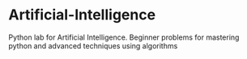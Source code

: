 # Artificial-Intelligence
Python lab for Artificial Intelligence. Beginner problems for mastering python and advanced techniques using algorithms
